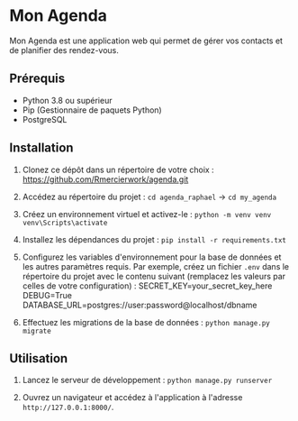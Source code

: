 # Mon Agenda

Mon Agenda est une application web qui permet de gérer vos contacts et de planifier des rendez-vous.

## Prérequis

- Python 3.8 ou supérieur
- Pip (Gestionnaire de paquets Python)
- PostgreSQL

## Installation

1. Clonez ce dépôt dans un répertoire de votre choix :
https://github.com/Rmercierwork/agenda.git
2. Accédez au répertoire du projet :
`cd agenda_raphael` -> `cd my_agenda`
3. Créez un environnement virtuel et activez-le :
`python -m venv venv`
`venv\Scripts\activate`
4. Installez les dépendances du projet :
`pip install -r requirements.txt`
5. Configurez les variables d'environnement pour la base de données et les autres paramètres requis. Par exemple, créez un fichier `.env` dans le répertoire du projet avec le contenu suivant (remplacez les valeurs par celles de votre configuration) :
SECRET_KEY=your_secret_key_here
DEBUG=True
DATABASE_URL=postgres://user:password@localhost/dbname

6. Effectuez les migrations de la base de données :
`python manage.py migrate`

## Utilisation

1. Lancez le serveur de développement :
`python manage.py runserver`

2. Ouvrez un navigateur et accédez à l'application à l'adresse `http://127.0.0.1:8000/`.



